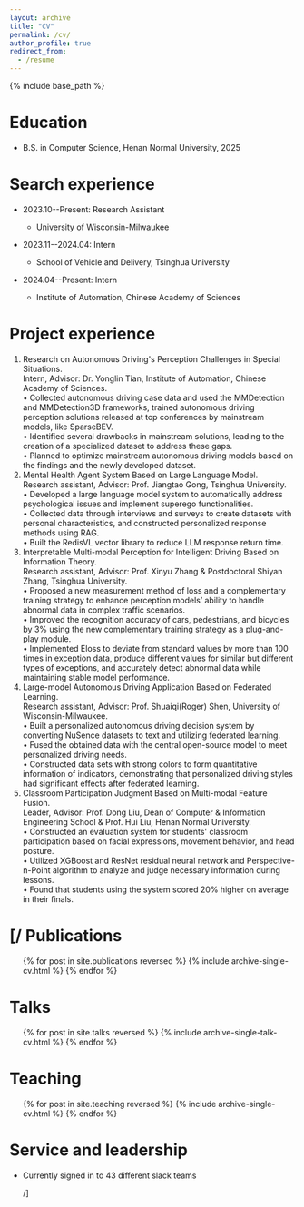 ```yaml
---
layout: archive
title: "CV"
permalink: /cv/
author_profile: true
redirect_from:
  - /resume
---
```


{% include base_path %}

Education
======
* B.S. in Computer Science, Henan Normal University, 2025

Search experience
======
* 2023.10--Present: Research Assistant
  * University of Wisconsin-Milwaukee 

* 2023.11--2024.04: Intern
  * School of Vehicle and Delivery, Tsinghua University 

* 2024.04--Present: Intern
  * Institute of Automation, Chinese Academy of Sciences

Project experience
======
1. Research on Autonomous Driving's Perception Challenges in Special Situations.\
Intern, Advisor: Dr. Yonglin Tian, Institute of Automation, Chinese Academy of Sciences.\
•	Collected autonomous driving case data and used the MMDetection and MMDetection3D frameworks, trained autonomous driving perception solutions released at top conferences by mainstream models, like SparseBEV.\
•	Identified several drawbacks in mainstream solutions, leading to the creation of a specialized dataset to address these gaps.\
•	Planned to optimize mainstream autonomous driving models based on the findings and the newly developed dataset. 
2. Mental Health Agent System Based on Large Language Model.\
Research assistant, Advisor: Prof. Jiangtao Gong, Tsinghua University.\
•	Developed a large language model system to automatically address psychological issues and implement superego functionalities.\
•	Collected data through interviews and surveys to create datasets with personal characteristics, and constructed personalized response methods using RAG.\
•	Built the RedisVL vector library to reduce LLM response return time.
3. Interpretable Multi-modal Perception for Intelligent Driving Based on Information Theory.\
Research assistant, Advisor: Prof. Xinyu Zhang & Postdoctoral Shiyan Zhang, Tsinghua University.\
•	Proposed a new measurement method of loss and a complementary training strategy to enhance perception models’ ability to handle abnormal data in complex traffic scenarios.\
•	Improved the recognition accuracy of cars, pedestrians, and bicycles by 3% using the new complementary training strategy as a plug-and-play module.\
•	Implemented Eloss to deviate from standard values by more than 100 times in exception data, produce different values for similar but different types of exceptions, and accurately detect abnormal data while maintaining stable model performance. 
4. Large-model Autonomous Driving Application Based on Federated Learning.\
Research assistant, Advisor: Prof. Shuaiqi(Roger) Shen, University of Wisconsin-Milwaukee.\
•	Built a personalized autonomous driving decision system by converting NuSence datasets to text and utilizing federated learning.\
•	Fused the obtained data with the central open-source model to meet personalized driving needs.\
•	Constructed data sets with strong colors to form quantitative information of indicators, demonstrating that personalized driving styles had significant effects after federated learning.
5. Classroom Participation Judgment Based on Multi-modal Feature Fusion.\
Leader, Advisor: Prof. Dong Liu, Dean of Computer & Information Engineering School & Prof. Hui Liu, Henan Normal University.\
•	Constructed an evaluation system for students' classroom participation based on facial expressions, movement behavior, and head posture.\
•	Utilized XGBoost and ResNet residual neural network and Perspective-n-Point algorithm to analyze and judge necessary information during lessons.\
•	Found that students using the system scored 20% higher on average in their finals.


[/
Publications
======
  <ul>{% for post in site.publications reversed %}
    {% include archive-single-cv.html %}
  {% endfor %}</ul>
  
Talks
======
  <ul>{% for post in site.talks reversed %}
    {% include archive-single-talk-cv.html  %}
  {% endfor %}</ul>
  
Teaching
======
  <ul>{% for post in site.teaching reversed %}
    {% include archive-single-cv.html %}
  {% endfor %}</ul>
  
Service and leadership
======
* Currently signed in to 43 different slack teams

  /]
